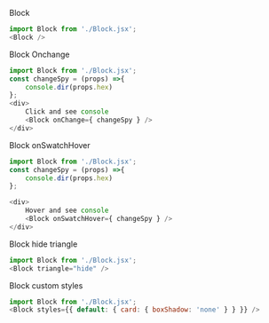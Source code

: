 Block
```js
import Block from './Block.jsx';
<Block />
```

Block Onchange
```js
import Block from './Block.jsx';
const changeSpy = (props) =>{
    console.dir(props.hex)
};
<div>
    Click and see console
    <Block onChange={ changeSpy } />
</div>
```


Block onSwatchHover
```js
import Block from './Block.jsx';
const changeSpy = (props) =>{
    console.dir(props.hex)
};

<div>
    Hover and see console
    <Block onSwatchHover={ changeSpy } />
</div>
```


Block hide triangle 
```js
import Block from './Block.jsx';
<Block triangle="hide" />
```

Block custom styles
```js
import Block from './Block.jsx';
<Block styles={{ default: { card: { boxShadow: 'none' } } }} />
```

